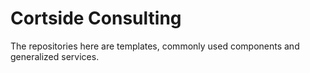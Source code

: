 # Cortside Consulting

The repositories here are templates, commonly used components and generalized services.
